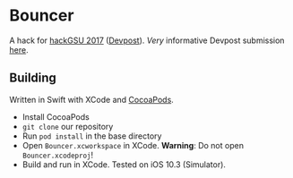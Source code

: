 # Bouncer

A hack for [hackGSU 2017](http://hackgsu.com) ([Devpost](http://hackgsu-spring-2017.devpost.com)). _Very_ informative Devpost submission [here](https://devpost.com/software/bouncer-5v4w1r).

## Building

Written in Swift with XCode and [CocoaPods](https://cocoapods.org).
- Install CocoaPods
- `git clone` our repository
- Run `pod install` in the base directory
- Open `Bouncer.xcworkspace` in XCode. **Warning**: Do not open `Bouncer.xcodeproj`!
- Build and run in XCode. Tested on iOS 10.3 (Simulator).

